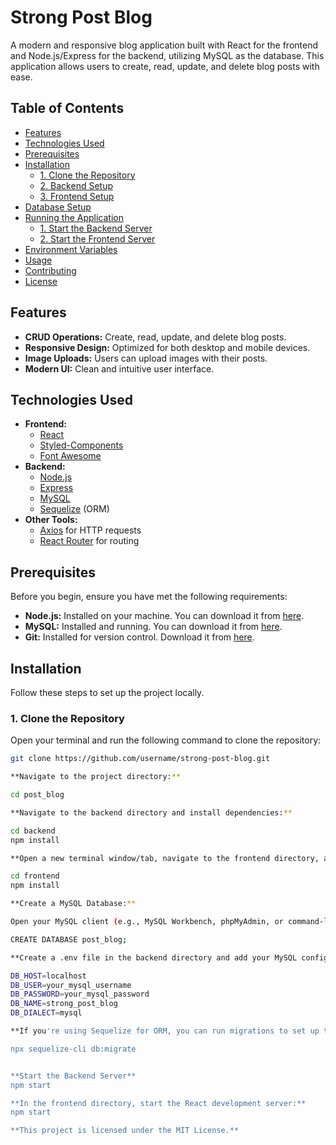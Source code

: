 # Strong Post Blog

A modern and responsive blog application built with React for the frontend and Node.js/Express for the backend, utilizing MySQL as the database. This application allows users to create, read, update, and delete blog posts with ease.

## Table of Contents

- [Features](#features)
- [Technologies Used](#technologies-used)
- [Prerequisites](#prerequisites)
- [Installation](#installation)
  - [1. Clone the Repository](#1-clone-the-repository)
  - [2. Backend Setup](#2-backend-setup)
  - [3. Frontend Setup](#3-frontend-setup)
- [Database Setup](#database-setup)
- [Running the Application](#running-the-application)
  - [1. Start the Backend Server](#1-start-the-backend-server)
  - [2. Start the Frontend Server](#2-start-the-frontend-server)
- [Environment Variables](#environment-variables)
- [Usage](#usage)
- [Contributing](#contributing)
- [License](#license)

## Features

- **CRUD Operations:** Create, read, update, and delete blog posts.
- **Responsive Design:** Optimized for both desktop and mobile devices.
- **Image Uploads:** Users can upload images with their posts.
- **Modern UI:** Clean and intuitive user interface.

## Technologies Used

- **Frontend:**
  - [React](https://reactjs.org/)
  - [Styled-Components](https://styled-components.com/)
  - [Font Awesome](https://fontawesome.com/)
- **Backend:**
  - [Node.js](https://nodejs.org/)
  - [Express](https://expressjs.com/)
  - [MySQL](https://www.mysql.com/)
  - [Sequelize](https://sequelize.org/) (ORM)
- **Other Tools:**
  - [Axios](https://axios-http.com/) for HTTP requests
  - [React Router](https://reactrouter.com/) for routing

## Prerequisites

Before you begin, ensure you have met the following requirements:

- **Node.js:** Installed on your machine. You can download it from [here](https://nodejs.org/).
- **MySQL:** Installed and running. You can download it from [here](https://www.mysql.com/downloads/).
- **Git:** Installed for version control. Download it from [here](https://git-scm.com/downloads).

## Installation

Follow these steps to set up the project locally.

### 1. Clone the Repository

Open your terminal and run the following command to clone the repository:

```bash
git clone https://github.com/username/strong-post-blog.git

**Navigate to the project directory:**

cd post_blog

**Navigate to the backend directory and install dependencies:**

cd backend
npm install

**Open a new terminal window/tab, navigate to the frontend directory, and install dependencies:**

cd frontend
npm install

**Create a MySQL Database:**

Open your MySQL client (e.g., MySQL Workbench, phpMyAdmin, or command-line) and create a new database:

CREATE DATABASE post_blog;

**Create a .env file in the backend directory and add your MySQL configuration:**

DB_HOST=localhost
DB_USER=your_mysql_username
DB_PASSWORD=your_mysql_password
DB_NAME=strong_post_blog
DB_DIALECT=mysql

**If you're using Sequelize for ORM, you can run migrations to set up the database schema:**

npx sequelize-cli db:migrate


**Start the Backend Server**
npm start

**In the frontend directory, start the React development server:**
npm start

**This project is licensed under the MIT License.**
